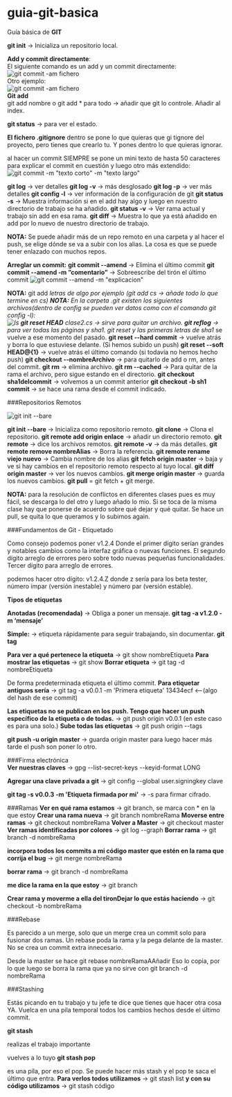 # guia-git-basica
Guía básica de **GIT**  

**git init** → Inicializa un repositorio local.  

**Add y commit directamente**:  
El siguiente comando es un add y un commit directamente:  
![git commit -am fichero](https://raw.githubusercontent.com/KamiKeys/guia-git-basica/master/images/image4.png)  
Otro ejemplo:  
![git commit -am fichero](https://raw.githubusercontent.com/KamiKeys/guia-git-basica/master/images/image5.png)  
**Git add**  
git add nombre o git add * para todo → añadir que git lo controle. Añadir al index.

**git status** → para ver el estado.

**El fichero .gitignore**
dentro se pone lo que quieras que gi tignore del proyecto, pero tienes que crearlo tu. Y pones dentro lo que quieras ignorar.


al hacer un commit SIEMPRE se pone un mini texto de hasta 50 caracteres para explicar el commit en cuestión y luego otro más extendido:
![git commit -m "texto corto" -m "texto largo"](https://raw.githubusercontent.com/KamiKeys/guia-git-basica/master/images/image3.png)  

**git log** → ver detalles
**git log -v** → más desglosado
**git log -p** → ver más detalles
**git config -l** → ver información de la configuración de git
**git status -s** → Muestra información si en el add hay algo y luego en nuestro directorio de trabajo se ha añadido.
**git status -v** → Ver rama actual y trabajo sin add en esa rama.
**git diff** → Muestra lo que ya está añadido en add por lo nuevo de nuestro directorio de trabajo.

**NOTA:** Se puede añadir más de un repo remoto en una carpeta y al hacer el push, se elige dónde se va a subir con los alias. La cosa es que se puede tener enlazado con muchos repos.

**Arreglar un commit:**
**git commit --amend** → Elimina el último commit
**git commit --amend -m ”comentario”** → Sobreescribe del tirón el último commit
![git commit --amend -m "explicacion"](https://raw.githubusercontent.com/KamiKeys/guia-git-basica/master/images/image1.png)

**NOTA:** git add *letras de algo por ejemplo (git add *cs → añade todo lo que termine en cs)
**NOTA:** En la carpeta .git existen los siguientes archivos(dentro de config se pueden ver datos como con el comando git config -l):  
![ls](https://raw.githubusercontent.com/KamiKeys/guia-git-basica/master/images/image6.png)
**git reset HEAD** clase2.cs → sirve para quitar un archivo.
**git reflog** → para ver todas las páginas y sha1.
git reset y las primeras letras de sha1** se vuelve a ese momento del pasado.
**git reset --hard commit** → vuelve atrás y borra lo que estuviese delante. (Si hemos subido un push)
**git reset --soft HEAD@{1}** → vuelve atrás el último comando (si todavía no hemos hecho push)
**git checkout --nombreArchivo** → para quitarlo de add o rm, antes del commit.
**git rm** → elimina archivo.
**git rm --cached** → Para quitar de la rama el archivo, pero sigue estando en el directorio.
**git checkout sha1delcommit** → volvemos a un commit anterior
**git checkout -b <nombre rama> sh1 commit** → se hace una rama desde el commit indicado.


###Repositorios Remotos

![git init --bare](https://raw.githubusercontent.com/KamiKeys/guia-git-basica/master/images/image7.png)

**git init --bare** → Inicializa como repositorio remoto.
**git clone** → Clona el repositorio.
**git remote add origin enlace** → añadir un directorio remoto.
**git remote** →  dice los archivos remotos.
**git remote -v** → da más detalles.
**git remote remove nombreAlias** → Borra la referencia.
**git remote rename viejo nuevo** → Cambia nombre de los alias
**git fetch origin master** → baja y ve si hay cambios en el repositorio remoto respecto al tuyo local.
**git diff origin master** → ver los nuevos cambios.
**git merge origin master** → guarda los nuevos cambios.
**git pull** = git fetch + git merge.

**NOTA:** para la resolución de conflictos en diferentes clases pues es muy fácil, se descarga lo del otro y luego añado lo mio. Si se toca de la misma clase hay que ponerse de acuerdo sobre qué dejar y qué quitar. Se hace un pull, se quita lo que queramos y lo subimos again.


###Fundamentos de Git - Etiquetado

Como consejo podemos poner v1.2.4
Donde el primer dígito serían grandes y notables cambios como la interfaz gráfica o nuevas funciones. El segundo dígito arreglo de errores pero sobre todo nuevas pequeñas funcionalidades. Tercer dígito para arreglo de errores.

podemos hacer otro dígito: v1.2.4.Z
donde z sería para los beta tester, número impar (versión inestable) y número par (versión estable).

**Tipos de etiquetas**

**Anotadas (recomendada)** → Obliga a poner un mensaje. **git tag -a v1.2.0 -m ‘mensaje’**

**Simple:** → etiqueta rápidamente para seguir trabajando, sin documentar. **git tag**

**Para ver a qué pertenece la etiqueta** → git show nombreEtiqueta
**Para mostrar las etiquetas** → git show
**Borrar etiqueta** → git tag -d nombreEtiqueta

De forma predeterminada etiqueta el último commit. 
**Para etiquetar antiguos sería** →  git tag -a v0.0.1 -m 'Primera etiqueta' 13434ecf <--(algo del hash de ese commit)

**Las etiquetas no se publican en los push. Tengo que hacer un push específico de la etiqueta o de todas.** → git push origin v0.0.1 (en este caso es para una solo.)
**Sube todas las etiquetas** → git push origin --tags

**git push -u origin master** → guarda origin master para luego hacer más tarde el push son poner lo otro.

###Firma electrónica  
**Ver nuestras claves** → gpg --list-secret-keys --keyid-format LONG

**Agregar una clave privada a git** →  git config --global user.signingkey clave

**git tag -s v0.0.3 -m 'Etiqueta firmada por mi'** → -s para firmar cifrado.

###Ramas
**Ver en qué rama estamos** → git branch, se marca con * en la que estoy
**Crear una rama nueva** → git branch nombreRama
**Moverse entre ramas** → git checkout nombreRama
**Volver a Master** → git checkout master
**Ver ramas identificadas por colores** → git log --graph
**Borrar rama** → git branch -d nombreRama


**incorpora todos los commits a mi código master que estén en la rama que corrija el bug** → git merge nombreRama

**borrar rama** → git branch -d nombreRama

**me dice la rama en la que estoy** → git branch

**Crear rama y moverme a ella del tironDejar lo que estás haciendo** → git checkout -b nombreRama


###Rebase

Es parecido a un merge, solo que un merge crea un commit solo para fusionar dos ramas.
Un rebase poda la rama y la pega delante de la master. No se crea un commit extra innecesario.

Desde la master se hace git rebase nombreRamaAAñadir 
Eso lo copia, por lo que luego se borra la rama que ya no sirve con git branch -d nombreRama


###Stashing

Estás picando en tu trabajo y tu jefe te dice que tienes que hacer otra cosa YA.
Vuelca en una pila temporal todos los cambios hechos desde el último commit.

**git stash**

realizas el trabajo importante

vuelves a lo tuyo
**git stash pop**

es una pila, por eso el pop. Se puede hacer más stash y el pop te saca el último que entra. 
**Para verlos todos utilizamos** → git stash list
**y con su código utilizamos** → git stash código

